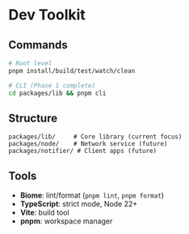 # Dev Toolkit

## Commands

```bash
# Root level
pnpm install/build/test/watch/clean

# CLI (Phase 1 complete)
cd packages/lib && pnpm cli
```

## Structure

```
packages/lib/     # Core library (current focus)
packages/node/    # Network service (future)
packages/notifier/ # Client apps (future)
```

## Tools

- **Biome**: lint/format (`pnpm lint`, `pnpm format`)
- **TypeScript**: strict mode, Node 22+
- **Vite**: build tool
- **pnpm**: workspace manager
